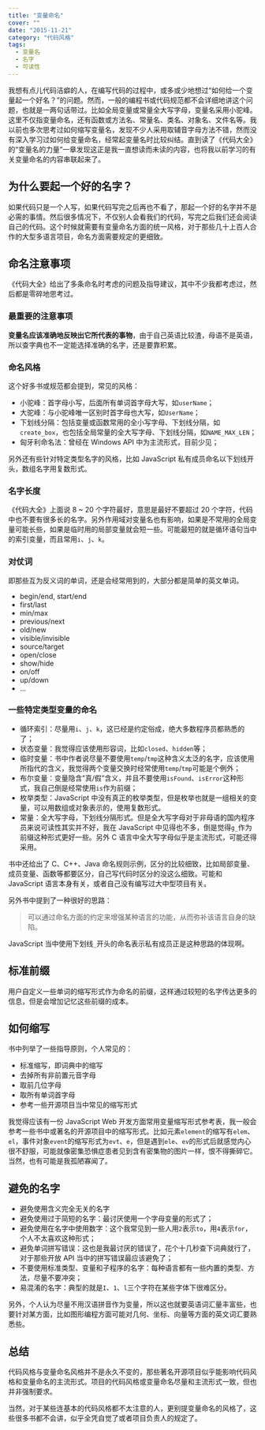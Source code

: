 ```yaml
---
title: "变量命名"
cover: ""
date: "2015-11-21"
category: "代码风格"
tags:
  - 变量名
  - 名字
  - 可读性
---
```


我想有点儿代码洁癖的人，在编写代码的过程中，或多或少地想过“如何给一个变量起一个好名？”的问题。然而，一般的编程书或代码规范都不会详细地讲这个问题，也就是一两句话带过。比如全局变量或常量全大写字母，变量名采用小驼峰。这里不仅指变量命名，还有函数或方法名、常量名、类名、对象名、文件名等。我以前也多次思考过如何缩写变量名，发现不少人采用取辅音字母方法不错，然而没有深入学习过如何给变量命名，经常起变量名时比较纠结。直到读了《代码大全》的“变量名的力量”一章发现这正是我一直想读而未读的内容，也将我以前学习的有关变量命名的内容串联起来了。

## 为什么要起一个好的名字？

如果代码只是一个人写，如果代码写完之后再也不看了，那起一个好的名字并不是必需的事情。然后很多情况下，不仅别人会看我们的代码，写完之后我们还会阅读自己的代码。这个时候就需要有变量命名方面的统一风格，对于那些几十上百人合作的大型多语言项目，命名方面需要规定的更细致。

## 命名注意事项

《代码大全》给出了多条命名时考虑的问题及指导建议，其中不少我都考虑过，然后都是零碎地思考过。

### 最重要的注意事项

**变量名应该准确地反映出它所代表的事物**，由于自己英语比较渣，母语不是英语，所以查字典也不一定能选择准确的名字，还是要靠积累。

### 命名风格

这个好多书或规范都会提到，常见的风格：

- 小驼峰：首字母小写，后面所有单词首字母大写，如`userName`；
- 大驼峰：与小驼峰唯一区别时首字母也大写，如`UserName`；
- 下划线分隔：包括变量或函数常用的全小写字母、下划线分隔，如`create_box`，也包括全局常量的全大写字母、下划线分隔，如`NAME_MAX_LEN`；
- 匈牙利命名法：曾经在 Windows API 中为主流形式，目前少见；

另外还有些针对特定类型名字的风格，比如 JavaScript 私有成员命名以下划线开头，数组名字用复数形式。

### 名字长度

《代码大全》上面说 8 ~ 20 个字符最好，意思是最好不要超过 20 个字符，代码中也不要有很多长的名字。另外作用域对变量名也有影响，如果是不常用的全局变量可能长些，如果是临时用的局部变量就会短一些。可能最短的就是循环语句当中的索引变量，而且常用`i`、`j`、`k`。

### 对仗词

即那些互为反义词的单词，还是会经常用到的，大部分都是简单的英文单词。

- begin/end, start/end
- first/last
- min/max
- previous/next
- old/new
- visible/invisible
- source/target
- open/close
- show/hide
- on/off
- up/down
- ...

### 一些特定类型变量的命名

- 循环索引：尽量用`i`、`j`、`k`，这已经是约定俗成，绝大多数程序员都熟悉的了；
- 状态变量：我觉得应该使用形容词，比如`closed`、`hidden`等；
- 临时变量：书中作者说尽量不要使用`temp`/`tmp`这种含义太泛的名字，应该使用所指代的含义，我觉得两个变量交换时经常使用`temp`/`tmp`可能是个例外；
- 布尔变量：变量隐含”真/假”含义，并且不要使用`isFound`、`isError`这种形式，我自己倒是经常使用`is`作为前缀；
- 枚举类型：JavaScript 中没有真正的枚举类型，但是枚举也就是一组相关的变量，可以用数组或对象表示的，使用复数形式。
- 常量：全大写字母，下划线分隔形式。但是全大写字母对于非母语的国内程序员来说可读性其实并不好，我在 JavaScript 中见得也不多，倒是觉得`g_`作为前缀这种形式更好一些。另外 C 语言中全大写字母似乎是主流形式，可能还得采用。

书中还给出了 C、C++、Java 命名规则示例，区分的比较细致，比如局部变量、成员变量、函数等都要区分，自己写代码时区分的没这么细致。可能和 JavaScript 语言本身有关，或者自己没有编写过大中型项目有关。

另外书中提到了一种很好的思路：

> 可以通过命名方面的约定来增强某种语言的功能，从而弥补该语言自身的缺陷。

JavaScript 当中使用下划线`_`开头的命名表示私有成员正是这种思路的体现啊。

## 标准前缀

用户自定义一些单词的缩写形式作为命名的前缀，这样通过较短的名字传达更多的信息，但是会增加记忆这些前缀的成本。

## 如何缩写

书中列举了一些指导原则，个人常见的：

- 标准缩写，即词典中的缩写
- 去掉所有非前置元音字母
- 取前几位字母
- 取所有单词首字母
- 参考一些开源项目当中常见的缩写形式

我觉得应该有一份 JavaScript Web 开发方面常用变量缩写形式参考表，我一般会参考一些书中或著名的开源项目中的缩写形式。比如元素`element`的缩写有`elem`、`el`，事件对象`event`的缩写形式为`evt`、`e`，但是遇到`ele`、`ev`的形式后就感觉内心很不舒服，可能就像密集恐惧症患者见到含有密集物的图片一样，恨不得撕碎它。当然，也有可能是我孤陋寡闻了。

## 避免的名字

- 避免使用含义完全无关的名字
- 避免使用过于简短的名字：最讨厌使用一个字母变量的形式了；
- 避免使用在名字中使用数字：这个我常见到一些人用`2`表示`to`，用`4`表示`for`，个人不太喜欢这种形式；
- 避免单词拼写错误：这也是我最讨厌的错误了，花个十几秒查下词典就行了，对于那些开放 API 当中的拼写错误最应该避免了；
- 不要使用标准类型、变量和子程序的名字：每种语言都有一些内置的类型、方法，尽量不要冲突；
- 易混淆的名字：典型的就是`I`、`1`、`l`三个字符在某些字体下很难区分。

另外，个人认为尽量不用汉语拼音作为变量，所以这也就要英语词汇量丰富些，也要针对某方面，比如图形编程方面可能对几何、坐标、向量等方面的英文词汇要熟悉些。

## 总结

代码风格与变量命名风格并不是永久不变的，那些著名开源项目似乎能影响代码风格和变量命名的主流形式。项目的代码风格或变量命名尽量和主流形式一致，但也并非强制要求。

当然，对于某些连基本的代码风格都不太注意的人，更别提变量命名的风格了，这些很多书都不会讲，似乎全凭自觉了或者项目负责人的规定了。

